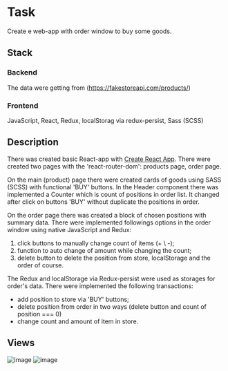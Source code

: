 # Task
Create e web-app with order window to buy some goods.

## Stack
### Backend
The data were getting from (https://fakestoreapi.com/products/)
### Frontend
JavaScript, React, Redux, localStorag via redux-persist, Sass (SCSS)

## Description
There was created basic React-app with [Create React App](https://github.com/facebook/create-react-app).
There were created two pages with the 'react-router-dom': products page, order page.

On the main (product) page there were created cards of goods using SASS (SCSS) with functional 'BUY' buttons.
In the Header component there was implemented a Counter which is count of positions in order list.
It changed after click on buttons 'BUY' without duplicate the positions in order.

On the order page there was created a block of chosen positions with summary data.
There were implemented followings options in the order window using native JavaScript and Redux:
1) click buttons to manually change count of items (+ \ -);
2) function to auto change of amount while changing the count;
3) delete button to delete the position from store, localStorage and the order of course.

The Redux and localStorage via Redux-persist were used as storages for order's data.
There were implemented the following transactions:
- add position to store via 'BUY' buttons;
- delete position from order in two ways (delete button and count of position === 0)
- change count and amount of item in store.

## Views

![image](https://user-images.githubusercontent.com/46706194/148299075-76d71f64-c5c2-40b8-9a0f-13d9c120d1b5.png)
![image](https://user-images.githubusercontent.com/46706194/148299119-2ef45ca8-57a1-4a42-a7bf-00d976696880.png)

